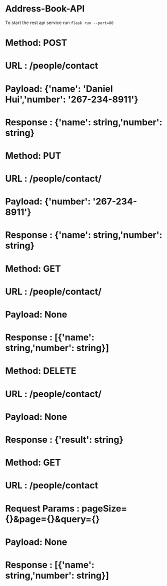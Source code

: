 # Address-Book-API

To start the rest api service run ```flask run --port=80```


#	Method: POST
#	URL : /people/contact
#	Payload: {'name': 'Daniel Hui','number': '267-234-8911'}
#	Response : {'name': string,'number': string}



#	Method: PUT
#	URL : /people/contact/<name>
#	Payload: {'number': '267-234-8911'}
#	Response : {'name': string,'number': string}



#	Method: GET
#	URL : /people/contact/<name>
#	Payload:  None
#	Response : [{'name': string,'number': string}]
#


#	Method: DELETE
# URL : /people/contact/<name>
#	Payload: None
#	Response : {'result': string}





#	Method: GET
# URL : /people/contact
#	Request Params :  pageSize={}&page={}&query={}
#	Payload:  None
#	Response : [{'name': string,'number': string}]



